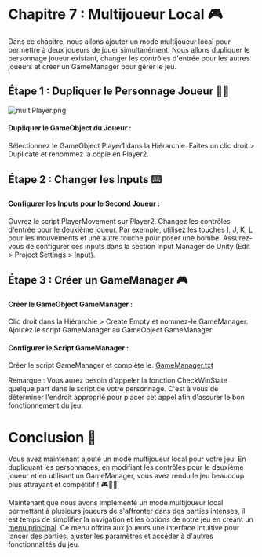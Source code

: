 # Chapitre 7 : Multijoueur Local 🎮
Dans ce chapitre, nous allons ajouter un mode multijoueur local pour permettre à deux joueurs de jouer simultanément. Nous allons dupliquer le personnage joueur existant, changer les contrôles d'entrée pour les autres joueurs et créer un GameManager pour gérer le jeu.

## Étape 1 : Dupliquer le Personnage Joueur 👾👾

![multiPlayer.png](Images/multiPlayer.png)

#### Dupliquer le GameObject du Joueur :
Sélectionnez le GameObject Player1 dans la Hiérarchie.
Faites un clic droit > Duplicate et renommez la copie en Player2.

## Étape 2 : Changer les Inputs ⌨️

#### Configurer les Inputs pour le Second Joueur :
Ouvrez le script PlayerMovement sur Player2.
Changez les contrôles d'entrée pour le deuxième joueur. Par exemple, utilisez les touches I, J, K, L pour les mouvements et une autre touche pour poser une bombe.
Assurez-vous de configurer ces inputs dans la section Input Manager de Unity (Edit > Project Settings > Input).

## Étape 3 : Créer un GameManager 🎮

#### Créer le GameObject GameManager :
Clic droit dans la Hiérarchie > Create Empty et nommez-le GameManager.
Ajoutez le script GameManager au GameObject GameManager.

#### Configurer le Script GameManager :
Créer le script GameManager et complète le. [GameManager.txt](https://github.com/user-attachments/files/16763076/GameManager.txt)

Remarque : Vous aurez besoin d'appeler la fonction CheckWinState quelque part dans le script de votre personnage. C'est à vous de déterminer l'endroit approprié pour placer cet appel afin d'assurer le bon fonctionnement du jeu.

# Conclusion 🌟

Vous avez maintenant ajouté un mode multijoueur local pour votre jeu. En dupliquant les personnages, en modifiant les contrôles pour le deuxième joueur et en utilisant un GameManager, vous avez rendu le jeu beaucoup plus attrayant et compétitif ! 🎮👾👾

Maintenant que nous avons implémenté un mode multijoueur local permettant à plusieurs joueurs de s'affronter dans des parties intenses, il est temps de simplifier la navigation et les options de notre jeu en créant un [menu principal](https://github.com/g404-code-gaming/Bomberman2D/blob/main/Création-Du-Jeu/8.InterfaceEtMenu.md). Ce menu offrira aux joueurs une interface intuitive pour lancer des parties, ajuster les paramètres et accéder à d'autres fonctionnalités du jeu.

